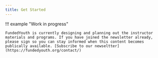```yaml
---
title: Get Started
---
```


!!! example "Work in progress"

    FundedYouth is currently designing and planning out the instructor materials and programs. If you have joined the newsletter already, please sign so you can stay informed when this content becomes publically available. [Subscribe to our newseltter](https://fundedyouth.org/contact/)
